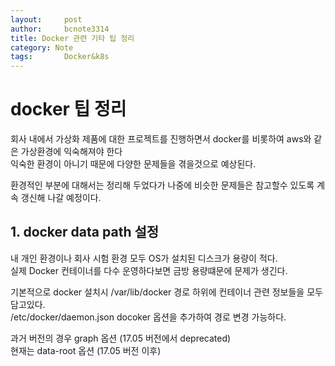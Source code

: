 ```yaml
---
layout:     post
author:     bcnote3314
title: Docker 관련 기타 팁 정리
category: Note
tags: 		Docker&k8s
---
```


# docker 팁 정리

회사 내에서 가상화 제품에 대한 프로젝트를 진행하면서 docker를 비롯하여 aws와 같은 가상환경에 익숙해져야 한다  
익숙한 환경이 아니기 때문에 다양한 문제들을 겪을것으로 예상된다.  

환경적인 부분에 대해서는 정리해 두었다가 나중에 비슷한 문제들은 참고할수 있도록 계속 갱신해 나갈 예정이다.  

## 1.  docker data path 설정

내 개인 환경이나 회사 시험 환경 모두 OS가 설치된 디스크가 용량이 적다.  
실제 Docker 컨테이너를 다수 운영하다보면 금방 용량떄문에 문제가 생긴다.

기본적으로 docker 설치시 /var/lib/docker 경로 하위에 컨테이너 관련 정보들을 모두 담고있다.  
/etc/docker/daemon.json docoker 옵션을 추가하여 경로 변경 가능하다.

과거 버전의 경우 graph 옵션 (17.05 버전에서 deprecated)  
현재는 data-root 옵션 (17.05 버전 이후)

[참고자료1 - 참고 blog]:(https://hbesthee.tistory.com/1690)
[참고자료2 - docker 문서]:(https://docs.docker.com/engine/deprecated/)

